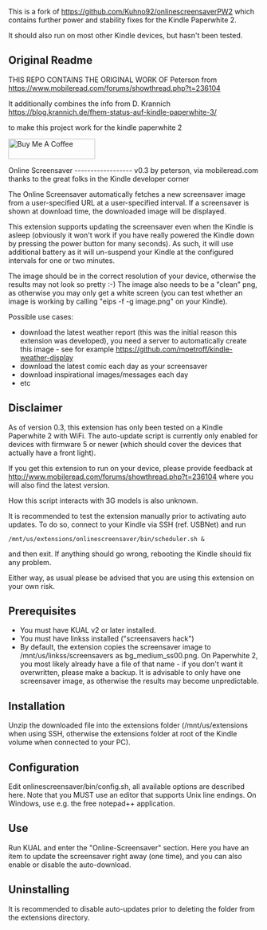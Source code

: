 This is a fork of https://github.com/Kuhno92/onlinescreensaverPW2 which contains further power and stability fixes for the Kindle Paperwhite 2.

It should also run on most other Kindle devices, but hasn't been tested.

## Original Readme

THIS REPO CONTAINS THE ORIGINAL WORK OF Peterson from https://www.mobileread.com/forums/showthread.php?t=236104

It additionally combines the info from D. Krannich https://blog.krannich.de/fhem-status-auf-kindle-paperwhite-3/

to make this project work for the kindle paperwhite 2

<a href="https://www.buymeacoffee.com/kuhno92" target="_blank"><img src="https://cdn.buymeacoffee.com/buttons/default-orange.png" alt="Buy Me A Coffee" height="41" width="174"></a>

Online Screensaver
------------------ v0.3
by peterson, via mobileread.com
thanks to the great folks in the Kindle developer corner

The Online Screensaver automatically fetches a new screensaver image from a
user-specified URL at a user-specified interval. If a screensaver is shown
at download time, the downloaded image will be displayed.

This extension supports updating the screensaver even when the Kindle is
asleep (obviously it won't work if you have really powered the Kindle down
by pressing the power button for many seconds). As such, it will use
additional battery as it will un-suspend your Kindle at the configured
intervals for one or two minutes.

The image should be in the correct resolution of your device, otherwise the
results may not look so pretty :-) The image also needs to be a "clean" png,
as otherwise you may only get a white screen (you can test whether an image
is working by calling "eips -f -g image.png" on your Kindle).

Possible use cases:

- download the latest weather report (this was the initial reason this
  extension was developed), you need a server to automatically create this
  image - see for example https://github.com/mpetroff/kindle-weather-display
- download the latest comic each day as your screensaver
- download inspirational images/messages each day
- etc

## Disclaimer

As of version 0.3, this extension has only been tested on a Kindle
Paperwhite 2 with WiFi. The auto-update script is currently only enabled
for devices with firmware 5 or newer (which should cover the devices that
actually have a front light).

If you get this extension to run on your device, please provide feedback
at http://www.mobileread.com/forums/showthread.php?t=236104 where you will
also find the latest version.

How this script interacts with 3G models is also unknown.

It is recommended to test the extension manually prior to activating auto
updates. To do so, connect to your Kindle via SSH (ref. USBNet) and run

    /mnt/us/extensions/onlinescreensaver/bin/scheduler.sh &

and then exit. If anything should go wrong, rebooting the Kindle should fix
any problem.

Either way, as usual please be advised that you are using this extension on
your own risk.

## Prerequisites

- You must have KUAL v2 or later installed.
- You must have linkss installed ("screensavers hack")
- By default, the extension copies the screensaver image to /mnt/us/linkss/screensavers
  as bg_medium_ss00.png. On Paperwhite 2, you most likely already have a
  file of that name - if you don't want it overwritten, please make a
  backup. It is advisable to only have one screensaver image, as otherwise
  the results may become unpredictable.

## Installation

Unzip the downloaded file into the extensions folder (/mnt/us/extensions
when using SSH, otherwise the extensions folder at root of the Kindle volume
when connected to your PC).

## Configuration

Edit onlinescreensaver/bin/config.sh, all available options are described
here. Note that you MUST use an editor that supports Unix line endings. On
Windows, use e.g. the free notepad++ application.

## Use

Run KUAL and enter the "Online-Screensaver" section. Here you have an item
to update the screensaver right away (one time), and you can also enable or
disable the auto-download.

## Uninstalling

It is recommended to disable auto-updates prior to deleting the folder
from the extensions directory.
